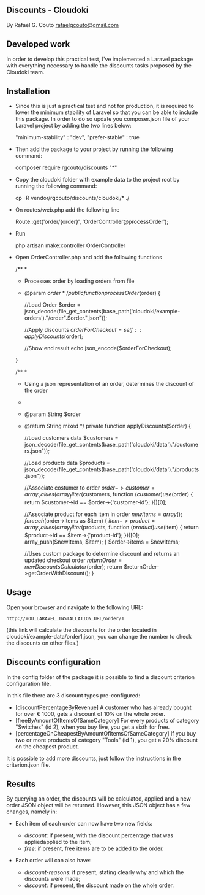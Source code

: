 ## Discounts - Cloudoki

By Rafael G. Couto <rafaelgcouto@gmail.com>



## Developed work

In order to develop this practical test, I've implemented a Laravel package with everything necessary to handle the discounts tasks
proposed by the Cloudoki team.



## Installation

- Since this is just a practical test and not for production, it is required to lower the minimum stability of Laravel 
so that you can be able to include this package. In order to do so update you composer.json file of your Laravel project by adding the two lines below:

    
    "minimum-stability" : "dev", 
    "prefer-stable" : true

- Then add the package to your project by running the following command:

    
    composer require rgcouto/discounts "*"

- Copy the cloudoki folder with example data to the project root by running the following command:

    
    cp -R vendor/rgcouto/discounts/cloudoki/* ./


- On routes/web.php add the following line


    Route::get('order/{order}', 'OrderController@processOrder');


- Run


    php artisan make:controller OrderController


- Open OrderController.php and add the following functions


    /**
     *
     * Processes order by loading orders from file
     * @param $order
     */
    public function processOrder($order)
    {

        //Load Order
        $order = json_decode(file_get_contents(base_path('cloudoki/example-orders')."/order".$order.".json"));

        //Apply discounts
        $orderForCheckout = self::applyDiscounts($order);

        //Show end result
        echo json_encode($orderForCheckout);

    }

    /**
    *
    * Using a json representation of an order, determines the discount of the order
    *
    * @param String $order
    * @return String mixed
    */
    private function applyDiscounts($order)
    {
 
         //Load customers data
         $customers = json_decode(file_get_contents(base_path('cloudoki/data')."/customers.json"));
    
         //Load products data
         $products = json_decode(file_get_contents(base_path('cloudoki/data')."/products.json"));
    
         //Associate costumer to order
         $order->customer = array_values(array_filter($customers,
             function ($customer) use ($order)
             {
                 return $customer->id == $order->{'customer-id'};
             }))[0];
    
         //Associate product for each item in order
         $newItems = array();
         foreach ($order->items as $item) {
             $item->product = array_values(array_filter($products,
                 function ($product) use ($item) {
                     return $product->id == $item->{'product-id'};
                 }))[0];
             array_push($newItems, $item);
         }
         $order->items = $newItems;
    
         //Uses custom package to determine discount and returns an updated checkout order
         $returnOrder = new DiscountsCalculator($order);
         return $returnOrder->getOrderWithDiscount();
    }  

## Usage

Open your browser and navigate to the following URL:

    http://YOU_LARAVEL_INSTALLATION_URL/order/1
    
   (this link will calculate the discounts for the order located in cloudoki/example-data/order1.json, you can change the number to check the 
   discounts on other files.)

## Discounts configuration

In the config folder of the package it is possible to find a discount criterion configuration file.

In this file there are 3 discount types pre-configured:
- [discountPercentageByRevenue] A customer who has already bought for over € 1000, gets a discount of 10% on the whole order.
- [freeByAmountOfItemsOfSameCategory] For every products of category "Switches" (id 2), when you buy five, you get a sixth for free.
- [percentageOnCheapestByAmountOfItemsOfSameCategory] If you buy two or more products of category "Tools" (id 1), you get a 20% discount on the cheapest product.

It is possible to add more discounts, just follow the instructions in the criterion.json file.

## Results

By querying an order, the discounts will be calculated, applied and a new order JSON object will be returned. However, this JSON object has a few changes, namely in:

- Each item of each order can now have two new fields: 

    - *discount*: if present, with the discount percentage that was appliedapplied to the item;
    - *free*: if present, free items are to be added to the order.
    
- Each order will can also have:
    
    - *discount-reasons*: if present, stating clearly why and which the discounts were made;
    - *discount*: if present, the discount made on the whole order.